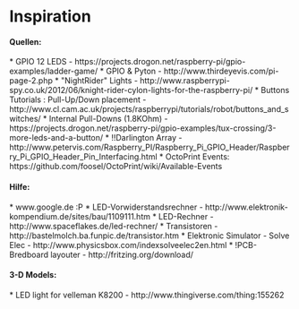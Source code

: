 Inspiration
======

<h4>Quellen:</h4>
 * GPIO 12 LEDS - https://projects.drogon.net/raspberry-pi/gpio-examples/ladder-game/
 * GPIO & Pyton - http://www.thirdeyevis.com/pi-page-2.php
 * "NightRider" Lights - http://www.raspberrypi-spy.co.uk/2012/06/knight-rider-cylon-lights-for-the-raspberry-pi/
 * Buttons Tutorials : Pull-Up/Down placement - http://www.cl.cam.ac.uk/projects/raspberrypi/tutorials/robot/buttons_and_switches/
 * Internal Pull-Downs (1.8KOhm) - https://projects.drogon.net/raspberry-pi/gpio-examples/tux-crossing/3-more-leds-and-a-button/
  * !!Darlington Array - http://www.petervis.com/Raspberry_PI/Raspberry_Pi_GPIO_Header/Raspberry_Pi_GPIO_Header_Pin_Interfacing.html
  * OctoPrint Events: https://github.com/foosel/OctoPrint/wiki/Available-Events
  
<h4>Hilfe:</h4>
 * www.google.de :P
 * LED-Vorwiderstandsrechner - http://www.elektronik-kompendium.de/sites/bau/1109111.htm
 * LED-Rechner - http://www.spaceflakes.de/led-rechner/
 * Transistoren - http://bastelmolch.ba.funpic.de/transistor.htm
 * Elektronic Simulator - Solve Elec - http://www.physicsbox.com/indexsolveelec2en.html
 * !PCB-Bredboard layouter - http://fritzing.org/download/
  
<h4>3-D Models:</h4>
 * LED light for velleman K8200 - http://www.thingiverse.com/thing:155262
